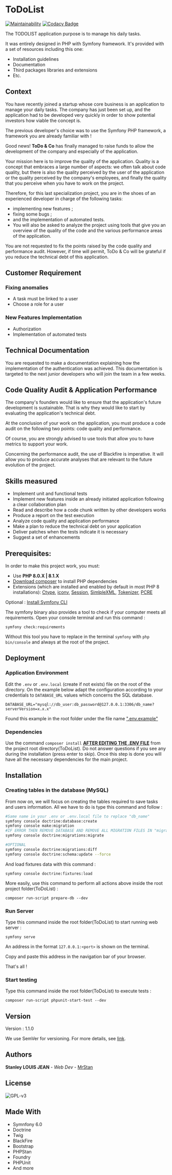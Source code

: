 # ToDoList

[![Maintainability](https://api.codeclimate.com/v1/badges/3576837d54702d4b43b5/maintainability)](https://codeclimate.com/github/mrstan3772/ToDoList/maintainability) [![Codacy Badge](https://app.codacy.com/project/badge/Grade/57ca0bd3dd8348a892a269a193c0c0df)](https://www.codacy.com/gh/mrstan3772/ToDoList/dashboard?utm_source=github.com&amp;utm_medium=referral&amp;utm_content=mrstan3772/ToDoList&amp;utm_campaign=Badge_Grade)

The TODOLIST application purpose is to manage his daily tasks.

It was entirely designed in PHP with Symfony framework.
It's provided with a set of resources including this one:
- Installation guidelines
- Documentation
- Third packages libraries and extensions
- Etc.


## Context

You have recently joined a startup whose core business is an application to manage your daily tasks. The company has just been set up, and the application had to be developed very quickly in order to show potential investors how viable the concept is.

The previous developer's choice was to use the Symfony PHP framework, a framework you are already familiar with !

Good news! **ToDo & Co** has finally managed to raise funds to allow the development of the company and especially of the application.

Your mission here is to improve the quality of the application. Quality is a concept that embraces a large number of aspects: we often talk about code quality, but there is also the quality perceived by the user of the application or the quality perceived by the company's employees, and finally the quality that you perceive when you have to work on the project.

Therefore, for this last specialization project, you are in the shoes of an experienced developer in charge of the following tasks:

- implementing new features ;
- fixing some bugs ;
- and the implementation of automated tests.
- You will also be asked to analyze the project using tools that give you an overview of the quality of the code and the various performance areas of the application.

You are not requested to fix the points raised by the code quality and performance audit. However, if time will permit, ToDo & Co will be grateful if you reduce the technical debt of this application.


## Customer Requirement

### Fixing anomalies

- A task must be linked to a user
- Choose a role for a user

### New Features Implementation

- Authorization
- Implementation of automated tests


## Technical Documentation

You are requested to make a documentation explaining how the implementation of the authentication was achieved. This documentation is targeted to the next junior developers who will join the team in a few weeks. 


## Code Quality Audit & Application Performance

The company's founders would like to ensure that the application's future development is sustainable. That is why they would like to start by evaluating the application's technical debt.

At the conclusion of your work on the application, you must produce a code audit on the following two points: code quality and performance.

Of course, you are strongly advised to use tools that allow you to have metrics to support your work.

Concerning the performance audit, the use of Blackfire is imperative. It will allow you to produce accurate analyses that are relevant to the future evolution of the project.


## Skills measured

- Implement unit and functional tests
- Implement new features inside an already initiated application following a clear collaboration plan
- Read and describe how a code chunk written by other developers works
- Produce a report on the test execution
- Analyze code quality and application performance
- Make a plan to reduce the technical debt on your application
- Deliver patches when the tests indicate it is necessary
- Suggest a set of enhancements


## Prerequisites:

In order to make this project work, you must:
- Use **PHP 8.0.X | 8.1.X**
- [Download composer](https://getcomposer.org/) to install PHP dependencies
- Extensions (which are installed and enabled by default in most PHP 8 installations): [Ctype](https://www.php.net/book.ctype), [iconv](https://www.php.net/book.iconv), [Session](https://www.php.net/book.session), [SimlpleXML](https://www.php.net/book.simplexml), [Tokenizer](https://www.php.net/book.tokenizer), [PCRE](https://www.php.net/book.pcre)

Optional : [Install Symfony CLI](https://symfony.com/download)

The symfony binary also provides a tool to check if your computer meets all requirements. Open your console terminal and run this command :

`symfony check:requirements`

Without this tool you have to replace in the terminal `symfony` with `php bin/console` and always at the root of the project.

## Deployment


### Application Environment

Edit the `.env` or `.env.local` (create if not exists) file on the root of the directory. On the example below adapt the configuration according to your credentials to `DATABASE_URL` values which concerns the SQL database.

```env
DATABASE_URL="mysql://db_user:db_password@127.0.0.1:3306/db_name?serverVersion=x.x.x"
```
Found this example in the root folder under the file name [".env.example"](https://github.com/mrstan3772/ToDoList/blob/main/.env.example)

### Dependencies

Use the command `composer install` **[AFTER EDITING THE .ENV FILE](https://github.com/mrstan3772/ToDoList#application-environment)** from the project root directory(ToDoList). Do not answer questions if you see any during the installation (press enter to skip). Once this step is done you will have all the necessary dependencies for the main project.


## Installation

### Creating tables in the database (MySQL)

From now on, we will focus on creating the tables required to save tasks and users information. All we have to do is type this command and follow :  

```bash
#Same name in your .env or .env.local file to replace "db_name" 
symfony console doctrine:database:create
symfony console make:migration
#IF ERROR THEN REMOVE DATABASE AND REMOVE ALL MIGRATION FILES IN "migrations" FOLDER AND START AGAIN
symfony console doctrine:migrations:migrate

#OPTIONAL
symfony console doctrine:migrations:diff
symfony console doctrine:schema:update --force
```

And load fixtures data with this command : 

`symfony console doctrine:fixtures:load`

More easily, use this command to perform all actions above inside the root project folder(ToDoList) : 

`composer run-script prepare-db --dev`

### Run Server

Type this command inside the root folder(ToDoList) to start running web server :

`symfony serve`

An address in the format `127.0.0.1:<port>` is shown on the terminal.

Copy and paste this address in the navigation bar of your browser.

That's all !

### Start testing

Type this command inside the root folder(ToDoList) to execute tests : 

`composer run-script phpunit-start-test --dev`

## Version

Version : 1.1.0

We use SemVer for versioning. For more details, see [link](https://semver.org/).


## Authors

**Stanley LOUIS JEAN** - *Web Dev* - [MrStan](https://github.com/mrstan3772)


## License

![GPL-v3](https://zupimages.net/up/21/46/iarl.png)


## Made With

- Symnfony 6.0
- Doctrine
- Twig
- BlackFire
- Bootstrap
- PHPStan
- Foundry
- PHPUnit
- And more